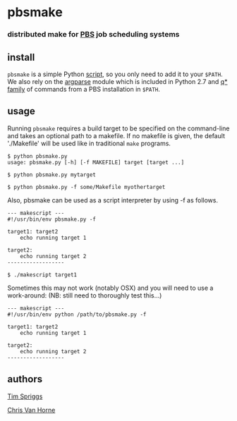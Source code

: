 # pbsmake
### distributed make for [PBS][pbs] job scheduling systems

## install

`pbsmake` is a simple Python [script][pbsmake], so you only need to
add it to your `$PATH`. We also rely on the [argparse][argparse] module
which is included in Python 2.7 and [q\* family][qsub] of commands from
a PBS installation in `$PATH`.

## usage

Running `pbsmake` requires a build target to be specified on the command-line
and takes an optional path to a makefile. If no makefile is given, the default
'./Makefile' will be used like in traditional `make` programs.

    $ python pbsmake.py
    usage: pbsmake.py [-h] [-f MAKEFILE] target [target ...]

    $ python pbsmake.py mytarget

    $ python pbsmake.py -f some/Makefile myothertarget

Also, pbsmake can be used as a script interpreter by using -f as follows.

    --- makescript ---
    #!/usr/bin/env pbsmake.py -f

    target1: target2
    	echo running target 1

    target2:
    	echo running target 2
    ------------------

    $ ./makescript target1

Sometimes this may not work (notably OSX) and you will need to use a work-around:
    (NB: still need to thoroughly test this...)

    --- makescript ---
    #!/usr/bin/env python /path/to/pbsmake.py -f

    target1: target2
    	echo running target 1

    target2:
    	echo running target 2
    ------------------

## authors

[Tim Spriggs][tims]

[Chris Van Horne][cwvh]


[pbs]:      http://en.wikipedia.org/wiki/Portable_Batch_System
[pbsmake]:  https://github.com/cwvh/pbsmake/blob/master/pbsmake.py
[argparse]: http://docs.python.org/dev/library/argparse.html
[qsub]:     http://www.clusterresources.com/torquedocs/commands/qsub.shtml
[tims]:     https://github.com/imoverclocked
[cwvh]:     https://github.com/cwvh
